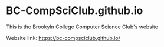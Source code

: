 # BC-CompSciClub.github.io
This is the Brookyln College Computer Science Club's website

Website link: https://bc-compsciclub.github.io/
